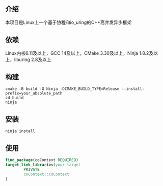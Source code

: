 ## 介绍

本项目是Linux上一个基于协程和io_uring的C++高并发异步框架

## 依赖

Linux内核6.11及以上，GCC 14及以上，CMake 3.30及以上，Ninja 1.8.2及以上，liburing 2.8及以上

## 构建

```shell
cmake -B build -G Ninja -DCMAKE_BUILD_TYPE=Release --install-prefix=your_absolute_path
cd build
ninja
```

## 安装

```shell
ninja install
```

## 使用

```cmake
find_package(coContext REQUIRED)
target_link_libraries(your_target
        PRIVATE
        coContext::coContext
)
```
